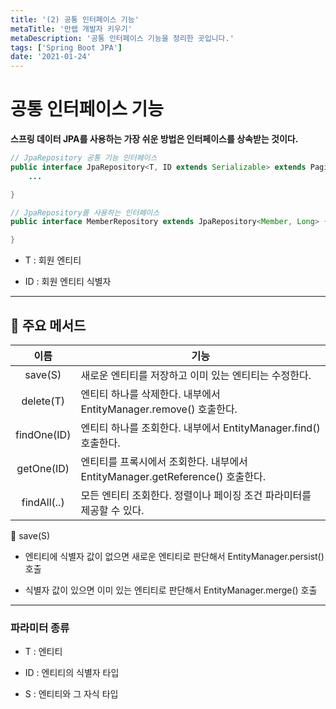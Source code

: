 ```yaml
---
title: '(2) 공통 인터페이스 기능'
metaTitle: '만렙 개발자 키우기'
metaDescription: '공통 인터페이스 기능을 정리한 곳입니다.'
tags: ['Spring Boot JPA']
date: '2021-01-24'
---
```


# 공통 인터페이스 기능

**스프링 데이터 JPA를 사용하는 가장 쉬운 방법은 인터페이스를 상속받는 것이다.**

```java
// JpaRepository 공통 기능 인터페이스
public interface JpaRepository<T, ID extends Serializable> extends PagingAndSortingRepository<T, ID> {
    ...

}

// JpaRepository를 사용하는 인터페이스
public interface MemberRepository extends JpaRepository<Member, Long> {

}
```

- T : 회원 엔티티

- ID : 회원 엔티티 식별자

---

## 🗽 주요 메서드

|    이름     | 기능                                                                          |
| :---------: | ----------------------------------------------------------------------------- |
|   save(S)   | 새로운 엔티티를 저장하고 이미 있는 엔티티는 수정한다.                         |
|  delete(T)  | 엔티티 하나를 삭제한다. 내부에서 EntityManager.remove() 호출한다.             |
| findOne(ID) | 엔티티 하나를 조회한다. 내부에서 EntityManager.find() 호출한다.               |
| getOne(ID)  | 엔티티를 프록시에서 조회한다. 내부에서 EntityManager.getReference() 호출한다. |
| findAll(..) | 모든 엔티티 조회한다. 정렬이나 페이징 조건 파라미터를 제공할 수 있다.         |


👀 save(S)

- 엔티티에 식별자 값이 없으면 새로운 엔티티로 판단해서 EntityManager.persist() 호출

* 식별자 값이 있으면 이미 있는 엔티티로 판단해서 EntityManager.merge() 호출

---

### 파라미터 종류

- T : 엔티티

* ID : 엔티티의 식별자 타입

- S : 엔티티와 그 자식 타입
